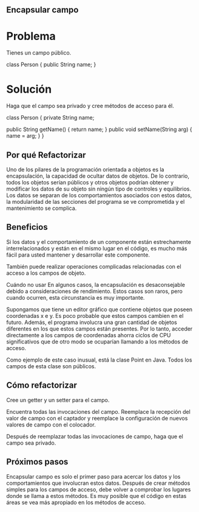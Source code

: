 ## Encapsular campo
# Problema
Tienes un campo público.

class Person {
public String name;
}

# Solución
Haga que el campo sea privado y cree métodos de acceso para él.

class Person {
private String name;

public String getName() {
return name;
}
public void setName(String arg) {
name = arg;
}
}


## Por qué Refactorizar
Uno de los pilares de la programación orientada a objetos es la encapsulación, la capacidad de ocultar datos de objetos. De lo contrario, todos los objetos serían públicos y otros objetos podrían obtener y modificar los datos de su objeto sin ningún tipo de controles y equilibrios. Los datos se separan de los comportamientos asociados con estos datos, la modularidad de las secciones del programa se ve comprometida y el mantenimiento se complica.

## Beneficios
Si los datos y el comportamiento de un componente están estrechamente interrelacionados y están en el mismo lugar en el código, es mucho más fácil para usted mantener y desarrollar este componente.

También puede realizar operaciones complicadas relacionadas con el acceso a los campos de objeto.

Cuándo no usar
En algunos casos, la encapsulación es desaconsejable debido a consideraciones de rendimiento. Estos casos son raros, pero cuando ocurren, esta circunstancia es muy importante.

Supongamos que tiene un editor gráfico que contiene objetos que poseen coordenadas x e y. Es poco probable que estos campos cambien en el futuro. Además, el programa involucra una gran cantidad de objetos diferentes en los que estos campos están presentes. Por lo tanto, acceder directamente a los campos de coordenadas ahorra ciclos de CPU significativos que de otro modo se ocuparían llamando a los métodos de acceso.

Como ejemplo de este caso inusual, está la clase Point en Java. Todos los campos de esta clase son públicos.

## Cómo refactorizar
Cree un getter y un setter para el campo.

Encuentra todas las invocaciones del campo. Reemplace la recepción del valor de campo con el captador y reemplace la configuración de nuevos valores de campo con el colocador.

Después de reemplazar todas las invocaciones de campo, haga que el campo sea privado.

## Próximos pasos
Encapsular campo es solo el primer paso para acercar los datos y los comportamientos que involucran estos datos. Después de crear métodos simples para los campos de acceso, debe volver a comprobar los lugares donde se llama a estos métodos. Es muy posible que el código en estas áreas se vea más apropiado en los métodos de acceso.